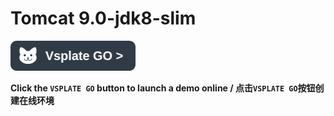 # Tomcat 9.0-jdk8-slim

<a href="https://www.vsplate.com/?docker-compose=https://github.com/vsplate/dcenvs/tomcat/9.0-jdk8-slim"><img alt="VSPLATE GO" src="https://raw.githubusercontent.com/vsplate/images/master/vsgo_btn.png" width="200px"></a>

**Click the `VSPLATE GO` button to launch a demo online / 点击`VSPLATE GO`按钮创建在线环境**